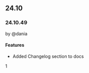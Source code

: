 
## 24.10

### 24.10.49
by @dania

#### Features

- Added Changelog section to docs

[//]: # (#### Bug Fixes)

[//]: # (#### Refactors)

[//]: # (#### Breaking changes)

[//]: # (#### Deprecations)

1

